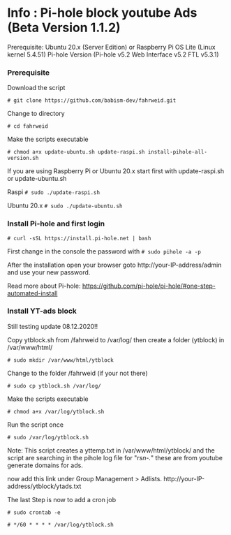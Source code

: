 # Info : Pi-hole block youtube Ads (Beta Version 1.1.2)
Prerequisite: Ubuntu 20.x (Server Edition) or Raspberry Pi OS Lite (Linux kernel 5.4.51)
Pi-hole Version (Pi-hole v5.2 Web Interface v5.2 FTL v5.3.1)

### Prerequisite

Download the script

`# git clone https://github.com/babism-dev/fahrweid.git`

Change to directory

`# cd fahrweid`

Make the scripts executable

`# chmod a+x update-ubuntu.sh update-raspi.sh install-pihole-all-version.sh`

If you are using Raspberry Pi or Ubuntu 20.x start first with update-raspi.sh or update-ubuntu.sh

Raspi
`# sudo ./update-raspi.sh`

Ubuntu 20.x
`# sudo ./update-ubuntu.sh`

### Install Pi-hole and first login

`# curl -sSL https://install.pi-hole.net | bash`

First change in the console the password with `# sudo pihole -a -p`

After the installation open your browser goto http://your-IP-address/admin and use your new password.

Read more about Pi-hole: https://github.com/pi-hole/pi-hole/#one-step-automated-install

### Install YT-ads block

Still testing update 08.12.2020!!

Copy ytblock.sh from /fahrweid to /var/log/ then create a folder (ytblock) in /var/www/html/

`# sudo mkdir /var/www/html/ytblock`

Change to the folder /fahrweid (if your not there)

`# sudo cp ytblock.sh /var/log/`

Make the scripts executable

`# chmod a+x /var/log/ytblock.sh`

Run the script once

`# sudo /var/log/ytblock.sh`

Note: This script creates a yttemp.txt in /var/www/html/ytblock/ and the script are searching in the pihole log file for "r*sn-.*" these are from youtube generate domains for ads.

now add this link under Group Management > Adlists. http://your-IP-address/ytblock/ytads.txt

The last Step is now to add a cron job

`# sudo crontab -e`

`# */60 * * * * /var/log/ytblock.sh`

